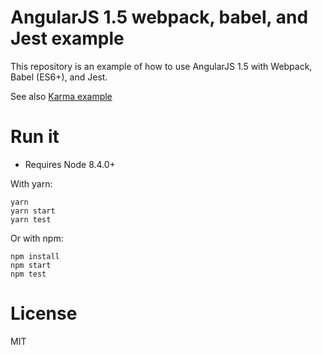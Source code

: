 # AngularJS 1.5 webpack, babel, and Jest example

This repository is an example of how to use AngularJS 1.5 with Webpack, Babel (ES6+), and Jest.

See also [Karma example](https://github.com/kamranayub/angularjs-sample-webpack-es6-karma)

# Run it

- Requires Node 8.4.0+

With yarn:

    yarn
    yarn start
    yarn test

Or with npm:

    npm install
    npm start
    npm test

# License

MIT